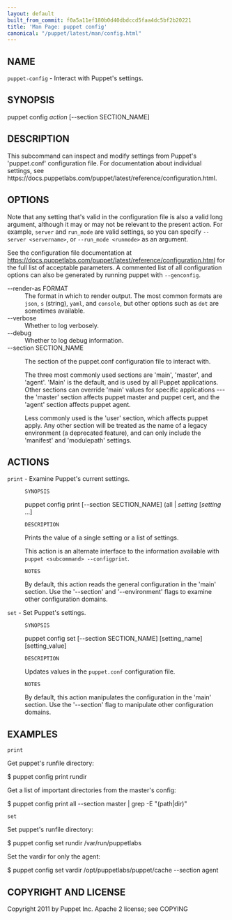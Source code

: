 ```yaml
---
layout: default
built_from_commit: f0a5a11ef180b0d40dbdccd5faa4dc5bf2b20221
title: 'Man Page: puppet config'
canonical: "/puppet/latest/man/config.html"
---
```


<div class='mp'>
<h2 id="NAME">NAME</h2>
<p class="man-name">
  <code>puppet-config</code> - <span class="man-whatis">Interact with Puppet's settings.</span>
</p>

<h2 id="SYNOPSIS">SYNOPSIS</h2>

<p>puppet config <var>action</var> [--section SECTION_NAME]</p>

<h2 id="DESCRIPTION">DESCRIPTION</h2>

<p>This subcommand can inspect and modify settings from Puppet's
'puppet.conf' configuration file. For documentation about individual settings,
see https://docs.puppetlabs.com/puppet/latest/reference/configuration.html.</p>

<h2 id="OPTIONS">OPTIONS</h2>

<p>Note that any setting that's valid in the configuration
file is also a valid long argument, although it may or may not be
relevant to the present action. For example, <code>server</code> and <code>run_mode</code> are valid
settings, so you can specify <code>--server &lt;servername></code>, or
<code>--run_mode &lt;runmode></code> as an argument.</p>

<p>See the configuration file documentation at
<a href="https://docs.puppetlabs.com/puppet/latest/reference/configuration.html" data-bare-link="true">https://docs.puppetlabs.com/puppet/latest/reference/configuration.html</a> for the
full list of acceptable parameters. A commented list of all
configuration options can also be generated by running puppet with
<code>--genconfig</code>.</p>

<dl>
<dt>--render-as FORMAT</dt><dd>The format in which to render output. The most common formats are <code>json</code>,
<code>s</code> (string), <code>yaml</code>, and <code>console</code>, but other options such as <code>dot</code> are
sometimes available.</dd>
<dt>--verbose</dt><dd>Whether to log verbosely.</dd>
<dt class="flush">--debug</dt><dd>Whether to log debug information.</dd>
<dt>--section SECTION_NAME</dt><dd><p>The section of the puppet.conf configuration file to interact with.</p>

<p>The three most commonly used sections are 'main', 'master', and 'agent'.
'Main' is the default, and is used by all Puppet applications. Other
sections can override 'main' values for specific applications --- the
'master' section affects puppet master and puppet cert, and the 'agent'
section affects puppet agent.</p>

<p>Less commonly used is the 'user' section, which affects puppet apply. Any
other section will be treated as the name of a legacy environment
(a deprecated feature), and can only include the 'manifest' and
'modulepath' settings.</p></dd>
</dl>


<h2 id="ACTIONS">ACTIONS</h2>

<dl>
<dt><code>print</code> - Examine Puppet's current settings.</dt><dd><p><code>SYNOPSIS</code></p>

<p>puppet config print [--section SECTION_NAME] (all | <var>setting</var> [<var>setting</var> ...]</p>

<p><code>DESCRIPTION</code></p>

<p>Prints the value of a single setting or a list of settings.</p>

<p>This action is an alternate interface to the information available with
<code>puppet &lt;subcommand> --configprint</code>.</p>

<p><code>NOTES</code></p>

<p>By default, this action reads the general configuration in the 'main'
section. Use the '--section' and '--environment' flags to examine other
configuration domains.</p></dd>
<dt><code>set</code> - Set Puppet's settings.</dt><dd><p><code>SYNOPSIS</code></p>

<p>puppet config set [--section SECTION_NAME] [setting_name] [setting_value]</p>

<p><code>DESCRIPTION</code></p>

<p>Updates values in the <code>puppet.conf</code> configuration file.</p>

<p><code>NOTES</code></p>

<p>By default, this action manipulates the configuration in the
'main' section. Use the '--section' flag to manipulate other
configuration domains.</p></dd>
</dl>


<h2 id="EXAMPLES">EXAMPLES</h2>

<p><code>print</code></p>

<p>Get puppet's runfile directory:</p>

<p>$ puppet config print rundir</p>

<p>Get a list of important directories from the master's config:</p>

<p>$ puppet config print all --section master | grep -E "(path|dir)"</p>

<p><code>set</code></p>

<p>Set puppet's runfile directory:</p>

<p>$ puppet config set rundir /var/run/puppetlabs</p>

<p>Set the vardir for only the agent:</p>

<p>$ puppet config set vardir /opt/puppetlabs/puppet/cache --section agent</p>

<h2 id="COPYRIGHT-AND-LICENSE">COPYRIGHT AND LICENSE</h2>

<p>Copyright 2011 by Puppet Inc.
Apache 2 license; see COPYING</p>

</div>
